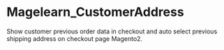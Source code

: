 # Magelearn_CustomerAddress
Show customer previous order data in checkout and auto select previous shipping address on checkout page Magento2.
